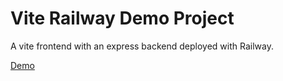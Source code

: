 # Vite Railway Demo Project

A vite frontend with an express backend deployed with Railway.

[Demo](https://vite-express-frontend.up.railway.app)
